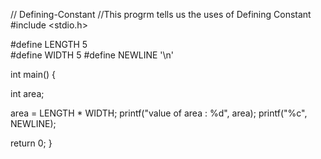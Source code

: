 // Defining-Constant
//This progrm tells us the uses of Defining Constant
#include <stdio.h>

#define LENGTH 5  
#define WIDTH  5
#define NEWLINE '\n'

int main() {

   int area;  
  
   area = LENGTH * WIDTH;
   printf("value of area : %d", area);
   printf("%c", NEWLINE);

   return 0;
}
